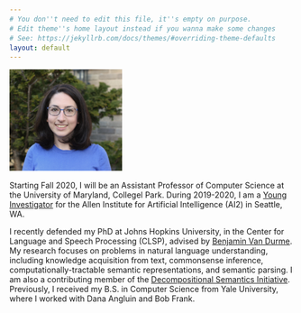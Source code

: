 ```yaml
---
# You don''t need to edit this file, it''s empty on purpose.
# Edit theme''s home layout instead if you wanna make some changes
# See: https://jekyllrb.com/docs/themes/#overriding-theme-defaults
layout: default
---
```


<img src="assets/images/rr.jpg" alt="Drawing" style="width: 200px;"/> 

Starting Fall 2020, I will be an Assistant Professor of Computer Science at the
University of Maryland, Collegel Park.
During 2019-2020, I am a [Young Investigator](https://allenai.org/young-investigators.html)
for the Allen Institute for Artificial Intelligence (AI2) in Seattle, WA.

I recently defended my PhD at Johns Hopkins University, in the Center for Language
and Speech Processing (CLSP), advised by [Benjamin Van Durme](http://www.cs.jhu.edu/~vandurme/).
My research focuses on problems in natural language understanding, including
knowledge acquisition from text, commonsense inference,
computationally-tractable semantic representations, and semantic parsing.
I am also a contributing member of the [Decompositional Semantics Initiative](http://decomp.io).
Previously, I received my B.S. in Computer Science from Yale
University, where I worked with Dana Angluin and Bob Frank.
